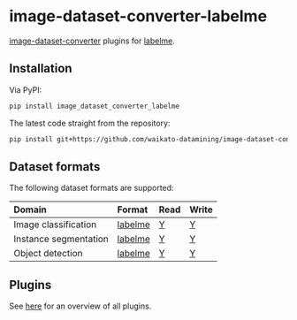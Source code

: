 # image-dataset-converter-labelme
[image-dataset-converter](https://github.com/waikato-datamining/image-dataset-converter) 
plugins for [labelme](https://github.com/wkentaro/labelme).


## Installation

Via PyPI:

```bash
pip install image_dataset_converter_labelme
```

The latest code straight from the repository:

```bash
pip install git+https://github.com/waikato-datamining/image-dataset-converter-labelme.git
```

## Dataset formats

The following dataset formats are supported:

| Domain                | Format                                     | Read                            | Write                          | 
|:----------------------|:-------------------------------------------|:--------------------------------|:-------------------------------| 
| Image classification  | [labelme](formats/imageclassification.md)  | [Y](plugins/from-labelme-ic.md) | [Y](plugins/to-labelme-ic.md)  | 
| Instance segmentation | [labelme](formats/instancesegmentation.md) | [Y](plugins/from-labelme-od.md) | [Y](plugins/to-labelme-od.md)  | 
| Object detection      | [labelme](formats/objectdetection.md)      | [Y](plugins/from-labelme-od.md) | [Y](plugins/to-labelme-od.md)  | 


## Plugins

See [here](plugins/README.md) for an overview of all plugins.

